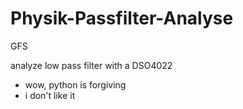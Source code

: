 # Physik-Passfilter-Analyse
GFS

analyze low pass filter with a DSO4022

- wow, python is forgiving
- i don't like it
